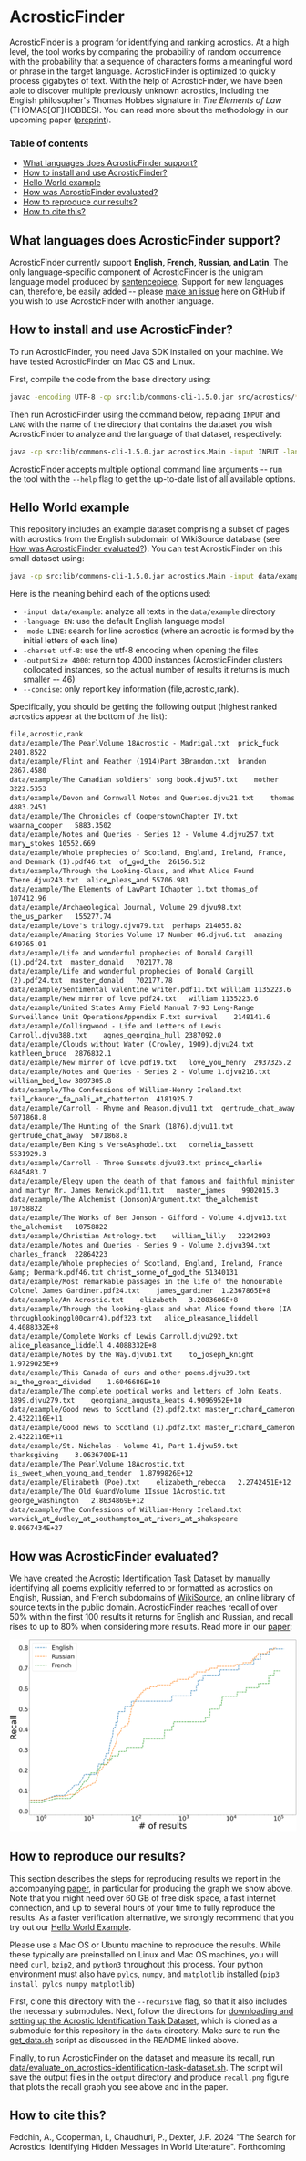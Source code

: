 # AcrosticFinder

AcrosticFinder is a program for identifying and ranking acrostics. 
At a high level, the tool works by comparing the probability of random occurrence with the probability that a sequence of characters forms a meaningful word or phrase in the target language.
AcrosticFinder is optimized to quickly process gigabytes of text. 
With the help of AcrosticFinder, we have been able to discover multiple previously unknown acrostics, including the English philosopher's Thomas Hobbes signature in *The Elements of Law* (THOMAS[OF]HOBBES).
You can read more about the methodology in our upcoming paper ([preprint]()).

### Table of contents
- [What languages does AcrosticFinder support?](#what-languages-does-acrosticfinder-support)
- [How to install and use AcrosticFinder?](#how-to-install-and-use-acrosticfinder)
- [Hello World example](#hello-world-example)
- [How was AcrosticFinder evaluated?](#how-was-acrosticfinder-evaluated)
- [How to reproduce our results?](#how-to-reproduce-our-results)
- [How to cite this?](#how-to-cite-this)

## What languages does AcrosticFinder support?
AcrosticFinder currently support **English, French, Russian, and Latin**. 
The only language-specific component of AcrosticFinder is the unigram language model produced by [sentencepiece](https://github.com/google/sentencepiece).
Support for new languages can, therefore, be easily added -- please [make an issue](https://github.com/acrostics/acrostic-finder/issues/new) here on GitHub if you wish to use AcrosticFinder with another language. 

## How to install and use AcrosticFinder?

To run AcrosticFinder, you need Java SDK installed on your machine.
We have tested AcrosticFinder on Mac OS and Linux.

First, compile the code from the base directory using:

```bash
javac -encoding UTF-8 -cp src:lib/commons-cli-1.5.0.jar src/acrostics/*.java
```

Then run AcrosticFinder using the command below, replacing `INPUT` and `LANG` with the name of the directory that contains the dataset you wish AcrosticFinder to analyze and the language of that dataset, respectively:

```bash
java -cp src:lib/commons-cli-1.5.0.jar acrostics.Main -input INPUT -language LANG
```

AcrosticFinder accepts multiple optional command line arguments -- run the tool with the `--help` flag to get the up-to-date list of all available options.

## Hello World example

This repository includes an example dataset comprising a subset of pages with acrostics from the English subdomain of WikiSource database (see [How was AcrosticFinder evaluated?](#how-was-acrosticfinder-evaluated)). 
You can test AcrosticFinder on this small dataset using:

```bash
java -cp src:lib/commons-cli-1.5.0.jar acrostics.Main -input data/example -language EN -mode LINE -charset utf-8 -outputSize 4000 --concise
```

Here is the meaning behind each of the options used:
- `-input data/example`: analyze all texts in the `data/example` directory
- `-language EN`: use the default English language model
- `-mode LINE`: search for line acrostics (where an acrostic is formed by the initial letters of each line)
- `-charset utf-8`: use the utf-8 encoding when opening the files
- `-outputSize 4000`: return top 4000 instances (AcrosticFinder clusters collocated instances, so the actual number of results it returns is much smaller -- 46)
- `--concise`: only report key information (file,acrostic,rank).

Specifically, you should be getting the following output (highest ranked acrostics appear at the bottom of the list):

```
file,acrostic,rank
data/example/The PearlVolume 18Acrostic - Madrigal.txt	prick▁fuck	2401.8522
data/example/Flint and Feather (1914)Part 3Brandon.txt	brandon	2867.4580
data/example/The Canadian soldiers' song book.djvu57.txt	mother	3222.5353
data/example/Devon and Cornwall Notes and Queries.djvu21.txt	thomas	4883.2451
data/example/The Chronicles of CooperstownChapter IV.txt	waanna▁cooper	5883.3502
data/example/Notes and Queries - Series 12 - Volume 4.djvu257.txt	mary▁stokes	10552.669
data/example/Whole prophecies of Scotland, England, Ireland, France, and Denmark (1).pdf46.txt	of▁god▁the	26156.512
data/example/Through the Looking-Glass, and What Alice Found There.djvu243.txt	alice▁pleas▁and	55706.981
data/example/The Elements of LawPart IChapter 1.txt	thomas▁of	107412.96
data/example/Archaeological Journal, Volume 29.djvu98.txt	the▁us▁parker	155277.74
data/example/Love's trilogy.djvu79.txt	perhaps	214055.82
data/example/Amazing Stories Volume 17 Number 06.djvu6.txt	amazing	649765.01
data/example/Life and wonderful prophecies of Donald Cargill (1).pdf24.txt	master▁donald	702177.78
data/example/Life and wonderful prophecies of Donald Cargill (2).pdf24.txt	master▁donald	702177.78
data/example/Sentimental valentine writer.pdf11.txt	william	1135223.6
data/example/New mirror of love.pdf24.txt	william	1135223.6
data/example/United States Army Field Manual 7-93 Long-Range Surveillance Unit OperationsAppendix F.txt	survival	2148141.6
data/example/Collingwood - Life and Letters of Lewis Carroll.djvu388.txt	agnes▁georgina▁hull	2387092.0
data/example/Clouds without Water (Crowley, 1909).djvu24.txt	kathleen▁bruce	2876832.1
data/example/New mirror of love.pdf19.txt	love▁you▁henry	2937325.2
data/example/Notes and Queries - Series 2 - Volume 1.djvu216.txt	william▁bed▁low	3897305.8
data/example/The Confessions of William-Henry Ireland.txt	tail▁chaucer▁fa▁pali▁at▁chatterton	4181925.7
data/example/Carroll - Rhyme and Reason.djvu11.txt	gertrude▁chat▁away	5071868.8
data/example/The Hunting of the Snark (1876).djvu11.txt	gertrude▁chat▁away	5071868.8
data/example/Ben King's VerseAsphodel.txt	cornelia▁bassett	5531929.3
data/example/Carroll - Three Sunsets.djvu83.txt	prince▁charlie	6845483.7
data/example/Elegy upon the death of that famous and faithful minister and martyr Mr. James Renwick.pdf11.txt	master▁james	9902015.3
data/example/The Alchemist (Jonson)Argument.txt	the▁alchemist	10758822
data/example/The Works of Ben Jonson - Gifford - Volume 4.djvu13.txt	the▁alchemist	10758822
data/example/Christian Astrology.txt	william▁lilly	22242993
data/example/Notes and Queries - Series 9 - Volume 2.djvu394.txt	charles▁franck	22864223
data/example/Whole prophecies of Scotland, England, Ireland, France &amp; Denmark.pdf46.txt	christ▁sonne▁of▁god▁the	51340131
data/example/Most remarkable passages in the life of the honourable Colonel James Gardiner.pdf24.txt	james▁gardiner	1.2367865E+8
data/example/An Acrostic.txt	elizabeth	3.2083606E+8
data/example/Through the looking-glass and what Alice found there (IA throughlookinggl00carr4).pdf323.txt	alice▁pleasance▁liddell	4.4088332E+8
data/example/Complete Works of Lewis Carroll.djvu292.txt	alice▁pleasance▁liddell	4.4088332E+8
data/example/Notes by the Way.djvu61.txt	to▁joseph▁knight	1.9729025E+9
data/example/This Canada of ours and other poems.djvu39.txt	as▁the▁great▁divided	1.6046686E+10
data/example/The complete poetical works and letters of John Keats, 1899.djvu279.txt	georgiana▁augusta▁keats	4.9096952E+10
data/example/Good news to Scotland (2).pdf2.txt	master▁richard▁cameron	2.4322116E+11
data/example/Good news to Scotland (1).pdf2.txt	master▁richard▁cameron	2.4322116E+11
data/example/St. Nicholas - Volume 41, Part 1.djvu59.txt	thanksgiving	3.0636700E+11
data/example/The PearlVolume 18Acrostic.txt	is▁sweet▁when▁young▁and▁tender	1.8799826E+12
data/example/Elizabeth (Poe).txt	elizabeth▁rebecca	2.2742451E+12
data/example/The Old GuardVolume 1Issue 1Acrostic.txt	george▁washington	2.8634869E+12
data/example/The Confessions of William-Henry Ireland.txt	warwick▁at▁dudley▁at▁southampton▁at▁rivers▁at▁shakspeare	8.8067434E+27
```

## How was AcrosticFinder evaluated?

We have created the [Acrostic Identification Task Dataset](https://github.com/acrostics/acrostic-identification-task-dataset) by manually identifying all poems explicitly referred to or formatted as acrostics on English, Russian, and French subdomains of [WikiSource](https://en.wikisource.org/wiki/Main_Page), an online library of source texts in the public domain.
AcrosticFinder reaches recall of over 50% within the first 100 results it returns for English and Russian, and recall rises to up to 80% when considering more results.
Read more in our [paper]():

![](RecallFigure.svg)

## How to reproduce our results?

This section describes the steps for reproducing results we report in the accompanying [paper](), 
in particular for producing the graph we show above.
Note that you might need over 60 GB of free disk space, a fast internet connection, and up to several hours of your time to fully reproduce the results.
As a faster verification alternative, we strongly recommend that you try out our [Hello World Example](#hello-world-example).

Please use a Mac OS or Ubuntu machine to reproduce the results.
While these typically are preinstalled on Linux and Mac OS machines, you will need `curl`, `bzip2`, and `python3` throughout this process.
Your python environment must also have `pylcs`, `numpy`, and `matplotlib` installed (`pip3 install pylcs numpy matplotlib`)

First, clone this directory with the `--recursive` flag, so that it also includes the necessary submodules.
Next, follow the directions for [downloading and setting up the Acrostic Identification Task Dataset](https://github.com/acrostics/acrostic-identification-task-dataset/blob/main/README.md), which is cloned as a submodule for this repository in the `data` directory.
Make sure to run the [get_data.sh](https://github.com/acrostics/acrostic-identification-task-dataset/blob/main/get_data.sh) script as discussed in the README linked above.

Finally, to run AcrosticFinder on the dataset and measure its recall, run [data/evaluate_on_acrostics-identification-task-dataset.sh](data/evaluate_on_acrostics-identification-task-dataset.sh). 
The script will save the output files in the `output` directory and produce `recall.png` figure that plots the recall graph you see above and in the paper. 

## How to cite this?

Fedchin, A., Cooperman, I., Chaudhuri, P., Dexter, J.P. 2024 "The Search for Acrostics: Identifying Hidden Messages in World Literature". Forthcoming